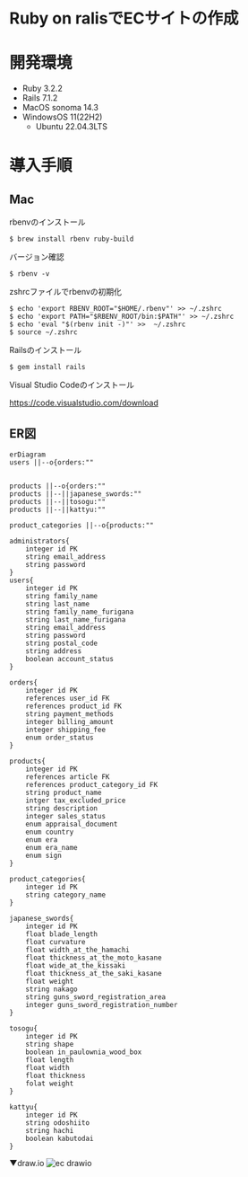 # Ruby on ralisでECサイトの作成
# 開発環境
- Ruby 3.2.2
- Rails 7.1.2
- MacOS sonoma 14.3
- WindowsOS 11(22H2)
    - Ubuntu 22.04.3LTS

# 導入手順
## Mac
rbenvのインストール
```
$ brew install rbenv ruby-build
```
バージョン確認
```
$ rbenv -v
```
zshrcファイルでrbenvの初期化
```
$ echo 'export RBENV_ROOT="$HOME/.rbenv"' >> ~/.zshrc
$ echo 'export PATH="$RBENV_ROOT/bin:$PATH"' >> ~/.zshrc
$ echo 'eval "$(rbenv init -)"' >>  ~/.zshrc
$ source ~/.zshrc
```

Railsのインストール
```
$ gem install rails
```
Visual Studio Codeのインストール

https://code.visualstudio.com/download

## ER図
```mermaid
erDiagram
users ||--o{orders:""


products ||--o{orders:""
products ||--||japanese_swords:""
products ||--||tosogu:""
products ||--||kattyu:""

product_categories ||--o{products:""

administrators{
    integer id PK
    string email_address
    string password
}
users{
    integer id PK
    string family_name 
    string last_name
    string family_name_furigana
    string last_name_furigana
    string email_address
    string password
    string postal_code
    string address
    boolean account_status
}

orders{
    integer id PK
    references user_id FK
    references product_id FK
    string payment_methods
    integer billing_amount
    integer shipping_fee
    enum order_status
}

products{
    integer id PK
    references article FK
    references product_category_id FK
    string product_name
    intger tax_excluded_price
    string description
    integer sales_status
    enum appraisal_document
    enum country
    enum era
    enum era_name
    enum sign
}

product_categories{
    integer id PK
    string category_name
}

japanese_swords{
    integer id PK
    float blade_length
    float curvature
    float width_at_the_hamachi
    float thickness_at_the_moto_kasane
    float wide_at_the_kissaki
    float thickness_at_the_saki_kasane
    float weight
    string nakago
    string guns_sword_registration_area
    integer guns_sword_registration_number
}

tosogu{
    integer id PK
    string shape
    boolean in_paulownia_wood_box
    float length
    float width
    float thickness
    folat weight
}

kattyu{
    integer id PK
    string odoshiito
    string hachi
    boolean kabutodai
}
```

▼draw.io
![ec drawio](https://github.com/daichi-kusawake/touken-ec/assets/77773862/c91e6401-e82c-4d24-b99e-229250e96dfd)




